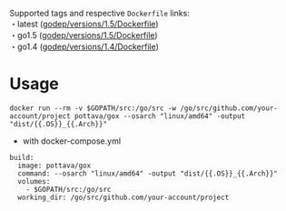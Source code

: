 Supported tags and respective `Dockerfile` links:  
・latest ([godep/versions/1.5/Dockerfile](https://github.com/pottava/docker-golang-tools/blob/master/gox/versions/1.5/Dockerfile))  
・go1.5 ([godep/versions/1.5/Dockerfile](https://github.com/pottava/docker-golang-tools/blob/master/gox/versions/1.5/Dockerfile))  
・go1.4 ([godep/versions/1.4/Dockerfile](https://github.com/pottava/docker-golang-tools/blob/master/gox/versions/1.4/Dockerfile))  

# Usage
`docker run --rm -v $GOPATH/src:/go/src -w /go/src/github.com/your-account/project pottava/gox --osarch "linux/amd64" -output "dist/{{.OS}}_{{.Arch}}"`

* with docker-compose.yml

```
build:
  image: pottava/gox
  command: --osarch "linux/amd64" -output "dist/{{.OS}}_{{.Arch}}"
  volumes:
    - $GOPATH/src:/go/src
  working_dir: /go/src/github.com/your-account/project
```
